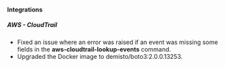 
#### Integrations
##### AWS - CloudTrail
- Fixed an issue where an error was raised if an event was missing some fields in the **aws-cloudtrail-lookup-events** command.
- Upgraded the Docker image to demisto/boto3:2.0.0.13253.
